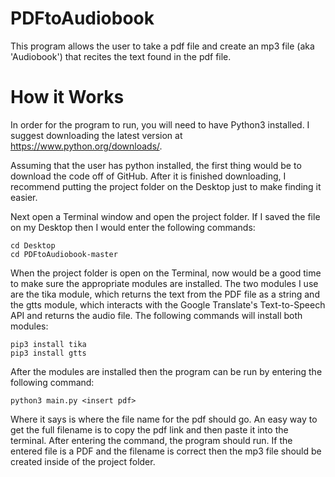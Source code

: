 # PDFtoAudiobook

This program allows the user to take a pdf file and create an mp3 file (aka 'Audiobook') that recites the text found in the pdf file.

# How it Works

In order for the program to run, you will need to have Python3 installed.  I suggest downloading the latest version at https://www.python.org/downloads/.

Assuming that the user has python installed, the first thing would be to download the code off of GitHub.  After it is finished downloading, I recommend putting the project
folder on the Desktop just to make finding it easier.

Next open a Terminal window and open the project folder.  If I saved the file on my Desktop then I would enter the following commands:

    cd Desktop
    cd PDFtoAudiobook-master
    
When the project folder is open on the Terminal, now would be a good time to make sure the appropriate modules are installed.  The two modules I use are the tika module, which returns the text from the PDF file as a string and the gtts module, which interacts with the Google Translate's Text-to-Speech API and returns the audio file.  The following commands will install both modules:

    pip3 install tika
    pip3 install gtts
    
After the modules are installed then the program can be run by entering the following command:

    python3 main.py <insert pdf>
    
Where it says <insert pdf> is where the file name for the pdf should go.  An easy way to get the full filename is to copy the pdf link and then paste it into the terminal.  After entering the command, the program should run.  If the entered file is a PDF and the filename is correct then the mp3 file should be created inside of the project folder.
    


